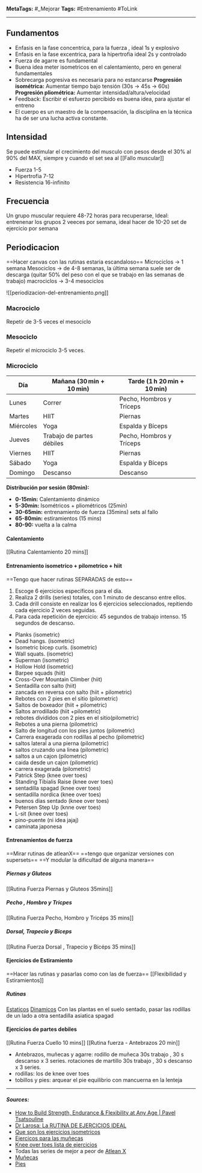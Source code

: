 **MetaTags:** #_Mejorar
**Tags:** #Entrenamiento #ToLink 
- - -
## Fundamentos
- Enfasis en la fase concentrica, para la fuerza , ideal 1s y explosivo
- Enfasis en la fase excentrica, para la hipertrofia ideal 2s y controlado
- Fuerza de agarre es fundamental
- Buena idea meter isometricos en el calentamiento, pero en general fundamentales
- Sobrecarga pogresiva es necesaria para no estancarse
		**Progresión isométrica:** Aumentar tiempo bajo tensión (30s → 45s → 60s)
		**Progresión pliométrica:** Aumentar intensidad/altura/velocidad
- Feedback: Escribir el esfuerzo percibido es buena idea, para ajustar el entreno
- El cuerpo es un maestro de la compensación, la disciplina en la técnica ha de ser una lucha activa constante.
## Intensidad
Se puede estimular el crecimiento del musculo con pesos desde el 30% al 90% del MAX, siempre y cuando el set sea al  [[Fallo muscular]]
- Fuerza 1-5
- Hipertrofia 7-12
- Resistencia 16-infinito
## Frecuencia
Un grupo muscular requiere 48-72 horas para recuperarse, 
Ideal: entrenenar los grupos 2 veeces por semana, ideal hacer de 10-20 set de ejercicio por semana
## Periodicacion
==Hacer canvas con las rutinas estaria escandaloso==
Microciclos -> 1 semana
Mesociclos -> de 4-8 semanas, la última semana suele ser de descarga (quitar 50% del peso con el que se trabajo en las semanas de trabajo)
macrociclos -> 3-4 mesociclos

![[periodizacion-del-entrenamiento.png]]

### Macrociclo
Repetir de 3-5 veces el mesociclo
### Mesociclo
Repetir el microciclo 3-5 veces.
### Microciclo
	
| Día       | Mañana (30 min + 10 min)  | Tarde (1 h 20 min + 10 min) |
| --------- | ------------------------- | --------------------------- |
| Lunes     | Correr                    | Pecho, Hombros y Tríceps    |
| Martes    | HIIT                      | Piernas                     |
| Miércoles | Yoga                      | Espalda y Bíceps            |
| Jueves    | Trabajo de partes débiles | Pecho, Hombros y Tríceps    |
| Viernes   | HIIT                      | Piernas                     |
| Sábado    | Yoga                      | Espalda y Bíceps            |
| Domingo   | Descanso                  | Descanso                    |

**Distribución por sesión (80min):**
- **0-15min:** Calentamiento dinámico
- **5-30min:** Isométricos + pliométricos (25min) 
- **30-65min:** entrenamiento de fuerza (35mins)  sets al fallo
- **65-80min:** estiramientos (15 mins)
- **80-90:** vuelta a la calma

#### Calentamiento
[[Rutina Calentamiento 20 mins]]

#### Entrenamiento isometrico + pilometrico + hiit
==Tengo que hacer rutinas SEPARADAS de esto==
1. Escoge 6 ejercicios específicos para el día.
2. Realiza 2 drills (series) totales, con 1 minuto de descanso entre ellos.
3. Cada drill consiste en realizar los 6 ejercicios seleccionados, repitiendo cada ejercicio 2 veces seguidas.
4. Para cada repetición de ejercicio:
		45 segundos de trabajo intenso.
		15 segundos de descanso.


- Planks (isometric)
- Dead hangs. (isometric)
- Isometric bicep curls. (isometric)
- Wall squats. (isometric)
- Superman (isometric)
- Hollow Hold (isometric)
- Barpee squads (hiit)
- Cross-Over Mountain Climber (hiit)
- Sentadilla con salto (hiit)
- zancada en reversa con salto (hiit + pilometric)
- Rebotes con 2 pies en el sitio (pilometric)
- Saltos de boxeador (hiit  + pilometric)
- Saltos arrodillado (hiit +pilometric)
- rebotes divididos con 2 pies en el sitio(pilometric)
- Rebotes a una pierna (pilometric)
- Salto de longitud con los pies juntos (pilometric)
- Carrera exagerada con rodillas al pecho (pilometric)
- saltos lateral a una pierna (pilometric)
- saltos cruzando una linea (pilometric)
- saltos a un cajon (pilometric)
- caida desde un cajon (pilometric)
-  carrera exagerada (pilometric)
- Patrick Step (knee over toes)
- Standing Tibialis Raise (knee over toes)
- sentadilla spagad (knee over toes)
- sentadilla nordica (knee over toes)
- buenos dias sentado (knee over toes)
- Petersen Step Up (knne over toes)
- L-sit (knee over toes)
- pino-puente (ni idea jajaj)
- caminata japonesa

#### Entrenamientos de fuerza
==Mirar rutinas de atleanX==
==tengo que organizar versiones con supersets==
==Y modular la dificultad de alguna manera==
##### Piernas y Gluteos
[[Rutina Fuerza Piernas y Gluteos 35mins]]
##### Pecho , Hombro y Tricpes 
[[Rutina Fuerza Pecho, Hombro y Tricéps 35 mins]]
##### Dorsal, Trapecio y Biceps
[[Rutina Fuerza Dorsal , Trapecio y Bicéps 35 mins]]
#### Ejercicios de Estiramiento
==Hacer las rutinas y pasarlas como con las de fuerza==
[[Flexibilidad y Estiramientos]]
##### Rutinas
[Estaticos](https://www.hingehealth.com/resources/articles/static-stretching/)
[Dinamicos](https://www.youtube.com/watch?v=iQc4lLYljbk)
Con las plantas en el suelo sentado, pasar las rodillas de un lado a otra
sentadilla asiatica
spagad
#### Ejercicios de partes debiles
[[Rutina Fuerza Cuello 10 mins]]
[[Rutina fuerza - Antebrazos 20 min]]

- Antebrazos,  muñecas y agarre: 
		rodillo de muñeca 30s trabajo , 30 s descanso x 3 series.
		rotaciones de martillo 30s trabajo , 30 s descanso x 3 series.
- rodillas:
		los de knee over toes
- tobillos y pies: 
		arquear el pie
		equilibrio con mancuerna en la lenteja


- - - 
#### ***Sources:***
- [How to Build Strength, Endurance & Flexibility at Any Age | Pavel Tsatsouline](https://www.youtube.com/watch?v=Z3OpxT65fKw&list=PL5BHa7fj27WWvSgJkDr107Cqpa9ALjGeT&index=17)
- [Dr Larosa: La RUTINA DE EJERCICIOS IDEAL](https://www.youtube.com/watch?v=nXidfXJ5FmM)
- [Que son los ejercicios isometricos](https://health.clevelandclinic.org/what-is-isometric-exercise)
- [Ejercicos para las muñecas](https://www.youtube.com/watch?v=pTkcb8HAtqg)
- [Knee over toes lista de ejercicios](https://a1athlete.com/knees-over-toes-guy-exercises/)
- Todas las series de mejor a peor de [Atlean X](https://www.youtube.com/c/ATHLEANXEspa%C3%B1ol)
- [Muñecas](https://www.youtube.com/watch?v=ssM2b_L8ClQ)
- [Pies](https://www.youtube.com/watch?v=S5xKokqeOb4&t=486s)